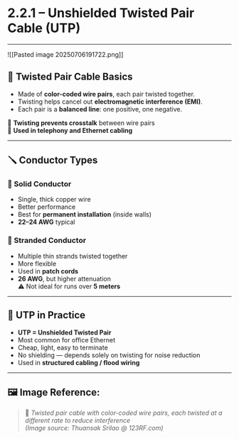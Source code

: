 # 2.2.1 – Unshielded Twisted Pair Cable (UTP)

---
![[Pasted image 20250706191722.png]]
## 🧵 Twisted Pair Cable Basics

- Made of **color-coded wire pairs**, each pair twisted together.
- Twisting helps cancel out **electromagnetic interference (EMI)**.
- Each pair is a **balanced line**: one positive, one negative.

📌 **Twisting prevents crosstalk** between wire pairs  
📌 **Used in telephony and Ethernet cabling**

---

## 🪛 Conductor Types

### 🔹 Solid Conductor
- Single, thick copper wire
- Better performance
- Best for **permanent installation** (inside walls)
- **22–24 AWG** typical

### 🔹 Stranded Conductor
- Multiple thin strands twisted together
- More flexible
- Used in **patch cords**
- **26 AWG**, but higher attenuation  
  ⚠️ Not ideal for runs over **5 meters**

---

## 🧰 UTP in Practice

- **UTP = Unshielded Twisted Pair**
- Most common for office Ethernet
- Cheap, light, easy to terminate
- No shielding — depends solely on twisting for noise reduction
- Used in **structured cabling / flood wiring**

---

## 🖼️ Image Reference:
> 📸 *Twisted pair cable with color-coded wire pairs, each twisted at a different rate to reduce interference*  
> *(Image source: Thuansak Srilao @ 123RF.com)*
